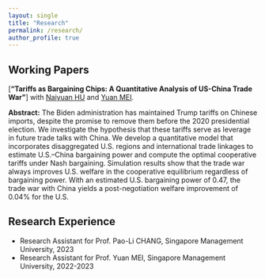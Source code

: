 ```yaml
---
layout: single
title: "Research"
permalink: /research/
author_profile: true
---
```


## Working Papers
[**“Tariffs as Bargaining Chips: A Quantitative Analysis of US-China Trade War"**] with [Naiyuan HU](https://naiyuanh.github.io/) and [Yuan MEI](https://sites.google.com/site/meiyecon/home).

**Abstract:** The Biden administration has maintained Trump tariffs on Chinese imports, despite the promise to remove them before the 2020 presidential election. We investigate the hypothesis that these tariffs serve as leverage in future trade talks with China. We develop a quantitative model that incorporates disaggregated U.S. regions and international trade linkages to estimate U.S.–China bargaining power and compute the optimal cooperative tariffs under Nash bargaining. Simulation results show that the trade war always improves U.S. welfare in the cooperative equilibrium regardless of bargaining power. With an estimated U.S. bargaining power of 0.47, the trade war with China yields a post-negotiation welfare improvement of 0.04% for the U.S.


## Research Experience
- Research Assistant for Prof. Pao-Li CHANG, Singapore Management University, 2023
- Research Assistant for Prof. Yuan MEI, Singapore Management University, 2022-2023
